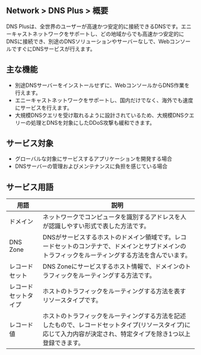 ﻿## Network > DNS Plus > 概要

DNS Plusは、全世界のユーザーが高速かつ安定的に接続できるDNSです。エニーキャストネットワークをサポートし、どの地域からでも高速かつ安定的にDNSに接続でき、別途のDNSソリューションやサーバーなしで、WebコンソールですぐにDNSサービスが行えます。

## 主な機能

- 別途DNSサーバーをインストールせずに、WebコンソールからDNS作業を行えます。
- エニーキャストネットワークをサポートし、国内だけでなく、海外でも速度にサービスを行えます。
- 大規模DNSクエリを受け取れるように設計されているため、大規模DNSクエリーの処理とDNSを対象にしたDDoS攻撃も緩和できます。

## サービス対象

- グローバルな対象にサービスするアプリケーションを開発する場合
- DNSサーバーの管理およびメンテナンスに負担を感じている場合

## サービス用語

| 用語 | 説明 |
|---|---|
| ドメイン | ネットワークでコンピュータを識別するアドレスを人が認識しやすい形式で表した方法です。 |
| DNS Zone | DNSがサービスするホストのドメイン領域です。レコードセットのコンテナで、ドメインとサブドメインのトラフィックをルーティングする方法を含んでいます。 |
| レコードセット | DNS Zoneにサービスするホスト情報で、ドメインのトラフィックをルーティングする方法です。 |
| レコードセットタイプ | ホストのトラフィックをルーティングする方法を表すリソースタイプです。 |
| レコード値 | ホストのトラフィックをルーティングする方法を記述したもので、レコードセットタイプ(リソースタイプ)に応じて入力内容が決定され、特定タイプを除き1つ以上登録できます。 |

